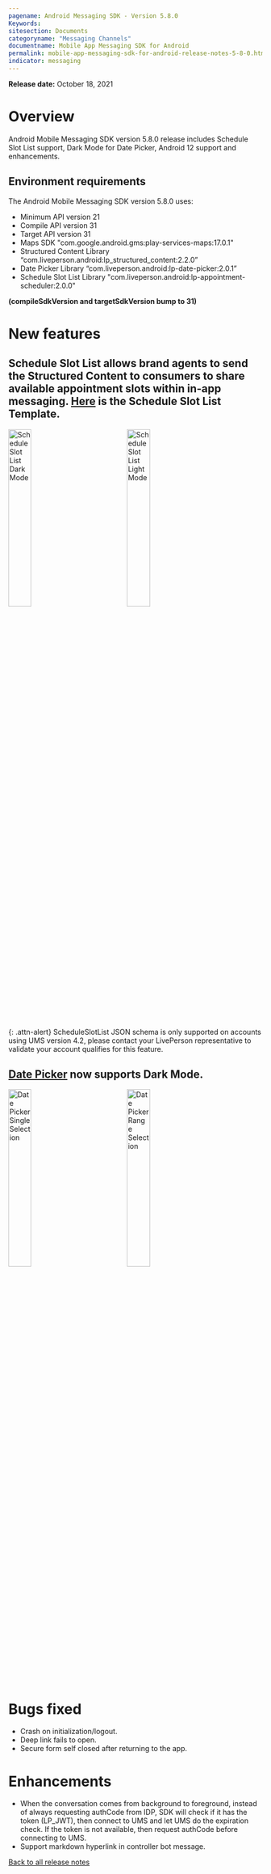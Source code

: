 ```yaml
---
pagename: Android Messaging SDK - Version 5.8.0
Keywords:
sitesection: Documents
categoryname: "Messaging Channels"
documentname: Mobile App Messaging SDK for Android
permalink: mobile-app-messaging-sdk-for-android-release-notes-5-8-0.html
indicator: messaging
---
```


**Release date:** October 18, 2021

# Overview

Android Mobile Messaging SDK version 5.8.0 release includes Schedule Slot List support, Dark Mode for Date Picker, Android 12 support and enhancements.

## Environment requirements

The Android Mobile Messaging SDK version 5.8.0 uses:

- Minimum API version 21
- Compile API version 31
- Target API version 31
- Maps SDK "com.google.android.gms:play-services-maps:17.0.1"
- Structured Content Library “com.liveperson.android:lp_structured_content:2.2.0”
- Date Picker Library “com.liveperson.android:lp-date-picker:2.0.1”
- Schedule Slot List Library "com.liveperson.android:lp-appointment-scheduler:2.0.0"

**(compileSdkVersion and targetSdkVersion bump to 31)**

# New features

## Schedule Slot List allows brand agents to send the Structured Content to consumers to share available appointment slots within in-app messaging. [Here](mobile-sdk-and-web-templates-schedule-slot-list-template.html) is the Schedule Slot List Template.

<div style="width: 100%; position: relative;">
    <img src="/img/AndroidAppointmentSlotGif1.gif" alt="Schedule Slot List Dark Mode" style="float: left; width: 30%;height: auto; margin-right: 6em">
    <img src="/img/AndroidAppointmentSlotGif2.gif" alt="Schedule Slot List Light Mode" style="width: 30%;height: auto;">
</div>

{: .attn-alert}
ScheduleSlotList JSON schema is only supported on accounts using UMS version 4.2, please contact your LivePerson representative to validate your account qualifies for this feature.

## [Date Picker](mobile-sdk-and-web-templates-date-picker-template.html) now supports Dark Mode.

<div style="width: 100%; position: relative;">
    <img src="/img/android_datepicker_single_darkmode.png" alt="Date Picker Single Selection" style="float: left; width: 30%;height: auto; margin-right: 6em">
    <img src="/img/android_datepicker_range_darkmode.png" alt="Date Picker Range Selection" style="width: 30%;height: auto;">
</div>

# Bugs fixed

- Crash on initialization/logout.
- Deep link fails to open.
- Secure form self closed after returning to the app.

# Enhancements

- When the conversation comes from background to foreground, instead of always requesting authCode from IDP, SDK will check if it has the token (LP_JWT), then connect to UMS and let UMS do the expiration check. If the token is not available, then request authCode before connecting to UMS.
- Support markdown hyperlink in controller bot message.

<div class="btn-wrapper">
<a class="back-btn" href="mobile-app-messaging-sdk-for-android-all-release-notes.html" center>Back to all release notes</a>
</div>
